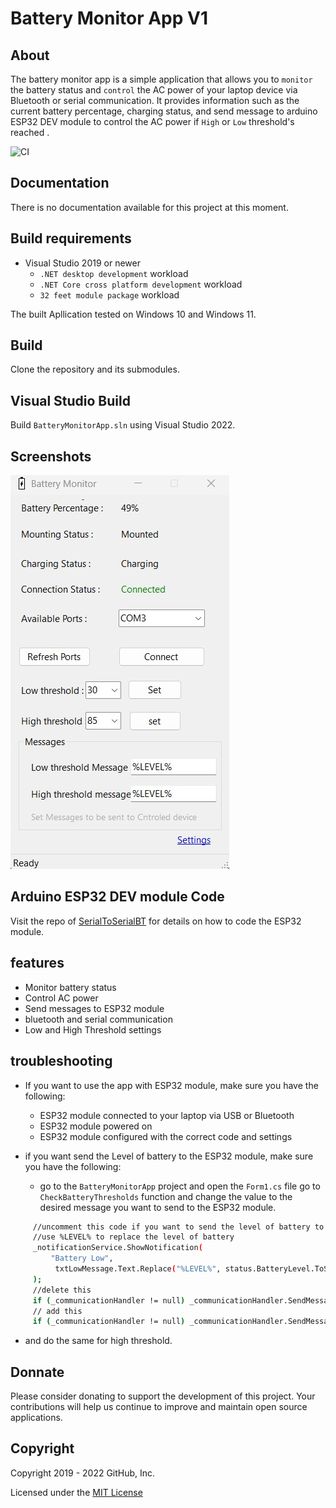 # Battery Monitor App V1

## About

The battery monitor app is a simple application that allows you to `monitor` the battery status  and `control` the AC power of your laptop device via Bluetooth or serial communication. It provides information such as the current battery percentage, charging status,
and send message to arduino ESP32 DEV module to control the AC power if `High` or `Low` threshold's reached .


![CI](https://github.com/github/visualstudio/workflows/CI/badge.svg)


## Documentation
There is no documentation available for this project at this moment.

## Build requirements

* Visual Studio 2019 or newer
  * `.NET desktop development` workload
  * `.NET Core cross platform development` workload
  * `32 feet module package` workload

The built Apllication tested on Windows 10 and Windows 11.

## Build

Clone the repository and its submodules.


## Visual Studio Build

Build `BatteryMonitorApp.sln` using Visual Studio 2022.


## Screenshots
![Alt text](screenshots/bmimg.jpg?raw=true "Optional Title")

## Arduino ESP32 DEV module Code

Visit the repo of [SerialToSerialBT](https://github.com/djennadhamza/arduino) for details on how to code the ESP32 module.

## features
- Monitor battery status
- Control AC power
- Send messages to ESP32 module
- bluetooth and serial communication
- Low and High Threshold settings

## troubleshooting
* If you want to use the app with ESP32 module, make sure you have the following:
  * ESP32 module connected to your laptop via USB or Bluetooth
  * ESP32 module powered on
  * ESP32 module configured with the correct code and settings

* if you want send the Level of battery to the ESP32 module, make sure you have the following:
  
  * go to the `BatteryMonitorApp` project and open the `Form1.cs` file go to `CheckBatteryThresholds` function and change the value to the desired message you want to send to the ESP32 module.
```bash
     //uncomment this code if you want to send the level of battery to the ESP32 modulewithin a complete message. 
     //use %LEVEL% to replace the level of battery
     _notificationService.ShowNotification(
         "Battery Low",
          txtLowMessage.Text.Replace("%LEVEL%", status.BatteryLevel.ToString())
     );
     //delete this 
     if (_communicationHandler != null) _communicationHandler.SendMessage("c");
     // add this
     if (_communicationHandler != null) _communicationHandler.SendMessage(txtLowMessage.Text);
```
  * and do the same for high threshold. 

## Donnate 
Please consider donating to support the development of this project. Your contributions will help us continue to improve and maintain open source applications.
## Copyright

Copyright 2019 - 2022 GitHub, Inc.

Licensed under the [MIT License](LICENSE.md)